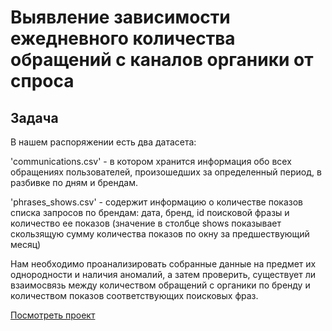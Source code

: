# Выявление зависимости ежедневного количества обращений с каналов органики от спроса
## Задача
В нашем распоряжении есть два датасета:

'communications.csv' - в котором хранится информация обо всех обращениях пользователей, произошедших за определенный период, в разбивке по дням и брендам.

'phrases_shows.csv' - содержит информацию о количестве показов списка запросов по брендам: дата, бренд, id поисковой фразы и количество ее показов (значение в столбце shows показывает скользящую сумму количества показов по окну за предшествующий месяц)

Нам необходимо проанализировать собранные данные на предмет их однородности и наличия аномалий, а затем проверить, существует ли взаимосвязь между количеством обращений с органики по бренду и количеством показов соответствующих поисковых фраз.

[Посмотреть проект](https://github.com/EvgPodd/Data-analysis-projects/blob/main/wordstat/wordstat.ipynb)
